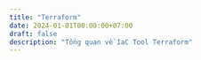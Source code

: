 ```yaml
---
title: "Terraform"
date: 2024-01-01T00:00:00+07:00
draft: false
description: "Tổng quan về IaC Tool Terraform"
---
```

